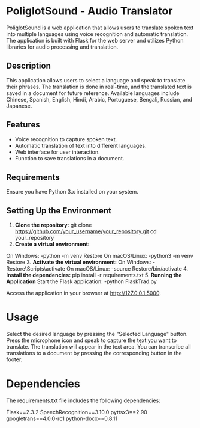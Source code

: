 # PoliglotSound - Audio Translator

PoliglotSound is a web application that allows users to translate spoken text into multiple languages using voice recognition and automatic translation. The application is built with Flask for the web server and utilizes Python libraries for audio processing and translation.

## Description

This application allows users to select a language and speak to translate their phrases. The translation is done in real-time, and the translated text is saved in a document for future reference. Available languages include Chinese, Spanish, English, Hindi, Arabic, Portuguese, Bengali, Russian, and Japanese.

## Features

- Voice recognition to capture spoken text.
- Automatic translation of text into different languages.
- Web interface for user interaction.
- Function to save translations in a document.

## Requirements

Ensure you have Python 3.x installed on your system.

## Setting Up the Environment

1. **Clone the repository:**
   git clone https://github.com/your_username/your_repository.git
   cd your_repository
2. **Create a virtual environment:**

  On Windows:
    -python -m venv Restore
  On macOS/Linux:
    -python3 -m venv Restore
3. **Activate the virtual environment:**
  On Windows:
    -Restore\Scripts\activate
  On macOS/Linux:
    -source Restore/bin/activate
4. **Install the dependencies:**
  pip install -r requirements.txt
5. **Running the Application**
  Start the Flask application:
    -python FlaskTrad.py

  Access the application in your browser at http://127.0.0.1:5000.

# Usage
Select the desired language by pressing the "Selected Language" button.
Press the microphone icon and speak to capture the text you want to translate.
The translation will appear in the text area.
You can transcribe all translations to a document by pressing the corresponding button in the footer.

# Dependencies
The requirements.txt file includes the following dependencies:

Flask==2.3.2
SpeechRecognition==3.10.0
pyttsx3==2.90
googletrans==4.0.0-rc1
python-docx==0.8.11
